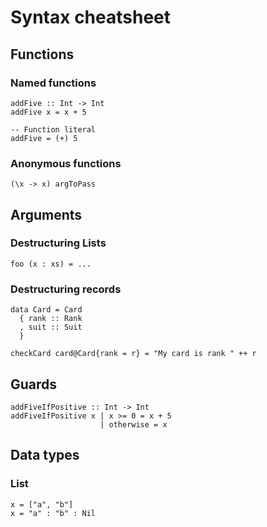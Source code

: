 # Syntax cheatsheet

## Functions

### Named functions

    addFive :: Int -> Int
    addFive x = x + 5

    -- Function literal
    addFive = (+) 5

### Anonymous functions

    (\x -> x) argToPass

## Arguments

### Destructuring Lists

    foo (x : xs) = ...
    
### Destructuring records

    data Card = Card
      { rank :: Rank
      , suit :: Suit
      }

    checkCard card@Card{rank = r} = "My card is rank " ++ r

## Guards

    addFiveIfPositive :: Int -> Int
    addFiveIfPositive x | x >= 0 = x + 5
                        | otherwise = x

## Data types

### List

    x = ["a", "b"]
    x = "a" : "b" : Nil


